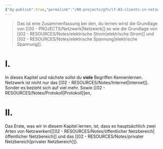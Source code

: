 ```yaml
---
{"dg-publish":true,"permalink":"/00-projects/gfn/lf-03-clients-in-netzwerk-einbinden/","tags":["inProgress","netzwerk","GFN","LF03"],"noteIcon":"","updated":"2024-07-25T11:39:33.000+02:00"}
---
```


> Das ist eine Zusammenfassung bei den, du  lernen wirst die Grundlage von [[00 - PROJECTS/Netzwerk\|Netzwerk]]  so wie die Grundlage von [[02 - RESOURCES/Notes/elektrische Strom\|elektrische Strom]] und [[02 - RESOURCES/Notes/elektrische Spannung\|elektrische Spannung]].
# I.
In dieses Kapitel und nächste sollst du **viele** Begriffen Kennenlernen. 
Netzwerk ist nicht nur  das [[02 - RESOURCES/Notes/Internet\|Internet]]. Sonder es bezieht sich auf viel mehr.
Sowie [[02 - RESOURCES/Notes/Protokoll\|Protokoll]]en,  
# II.
Das Erste, was wir in diesem Kapitel lernen, ist, dass es hauptsächlich zwei Arten von Netzwerken([[02 - RESOURCES/Notes/öffentlicher Netzbereich\|öffentlicher Netzbereich]] und das [[02 - RESOURCES/Notes/privater Netzbereich\|privater Netzbereich]]).
